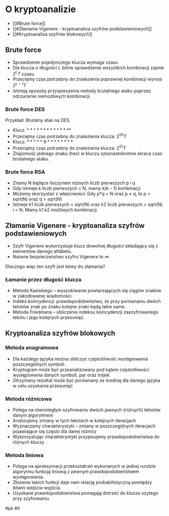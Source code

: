 # O kryptoanalizie

- [[#Brute force]]
- [[#Złamanie Vigenere - kryptoanaliza szyfrów podstawieniowych]]
- [[#Kryptoanaliza szyfrów blokowych]]

## Brute force

- Sprawdzenie pojedynczego klucza wymaga czasu
- Dla klucza o długości L bitów sprawdzenie wszystkich kombinacji zajmie $2^{L}T$ czasu
- Przeciętny czas potrzebny do znalezienia poprawnej kombinacji wynosi $2^{L-1}T$
- Istnieją sposoby przyspieszenia metody brutalnego ataku poprzez odrzucenie niemożliwych kombinacji.

### Brute force DES

Przykład: Brutalny atak na DES

- Klucz: $**************$
- Przeciętny czas potrzebny do znalezienia klucza: $2^{55}T$
- Klucz: $*****\ 9********$
- Przeciętny czas potrzebny do znalezienia klucza: $2^{51}T$
- Znajomość jednego znaku (hex) w kluczu szesnastokrotnie skraca czas brutalnego ataku.

### Brute force RSA

- Znamy N będące iloczynem różnych liczb pierwszych p i q
- Gdy istnieje k liczb pierwszych < N, mamy k(k – 1) kombinacji
- Możemy skorzystać z właściwości: Gdy p\*q = N oraz p ≠ q, to p < sqrt(N) oraz q > sqrt(N)
- Istnieje k1 liczb pierwszych < sqrt(N) oraz k2 liczb pierwszych > sqrt(N) i < N. Mamy k1 k2 możliwych kombinacji.

## Złamanie Vigenere - kryptoanaliza szyfrów podstawieniowych

- Szyfr Vigenere wykorzystuje klucz dowolnej długości składający się z elementów danego alfabetu.
- Naiwne bezpieczeństwo szyfru Vigenere to ∞

Dlaczego więc ten szyfr jest łatwy do złamania?

### Łamanie przez długość klucza

- Metoda Kasiskiego – wyszukiwanie powtarzających się ciągów znaków w zakodowanej wiadomości.
- Indeks koincydencji: prawdopodobieństwo, że przy porównaniu dwóch tekstów znak po znaku kolejne znaki będą takie same.
- Metoda Friedmana – obliczenie indeksu koincydencji zaszyfrowanego tekstu i jego kolejnych przesunięć.

## Kryptoanaliza szyfrów blokowych

### Metoda anagramowa

- Dla każdego języka można obliczyć częstotliwość występowania poszczególnych symboli.
- Kryptogram może być przeanalizowany pod kątem częstotliwości występowania danych symboli, par oraz trójek.
- Otrzymany rezultat może być porównany ze średnią dla danego języka w celu uzyskania przesunięć

### Metoda różnicowa

- Polega na równoległym szyfrowaniu dwóch jawnych (różnych) tekstów danym algorytmem
- Analizujemy zmiany w tych tekstach w kolejnych iteracjach
- Wyznaczamy charakterystyki – zmiany w poszczególnych iteracjach pojawiające się często dla danej różnicy
- Wykorzystując charakterystyki przypisujemy prawdopodobieństwa do różnych kluczy

### Metoda liniowa

- Polega na aproksymacji przekształceń wykonanych w jednej rundzie algorytmu funkcją liniową z pewnym prawdopodobieństwem występowania.
- Złożenie takich funkcji daje nam relację probabilistyczną pomiędzy bitami wejścia-wyjścia.
- Uzyskane prawdopodobieństwa pomagają dotrzeć do klucza użytego przy szyfrowaniu.

#pk #it
